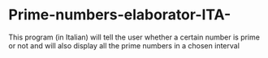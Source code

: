 Prime-numbers-elaborator-ITA-
=============================

This program (in Italian) will tell the user whether a certain number is prime or not and will also display all the prime numbers in a chosen interval
